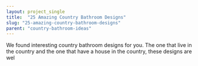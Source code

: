 ```yaml
---
layout: project_single
title:  "25 Amazing Country Bathroom Designs"
slug: "25-amazing-country-bathroom-designs"
parent: "country-bathroom-ideas"
---
```

We found interesting country bathroom designs for you. The one that live in the country and the one that have a house in the country, these designs are wel